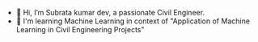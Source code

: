 - 👋 Hi, I’m Subrata kumar dev, a passionate Civil Engineer.
- 👀 I'm learning Machine Learning in context of "Application of Machine Learning in Civil Engineering Projects"
